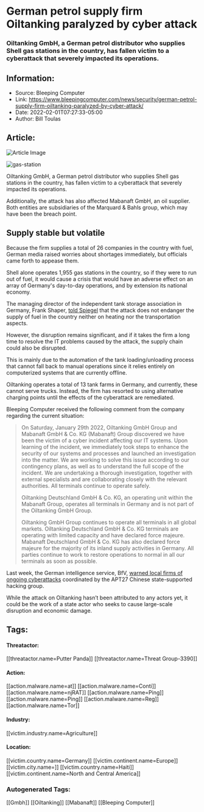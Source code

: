 # German petrol supply firm Oiltanking paralyzed by cyber attack
### Oiltanking GmbH, a German petrol distributor who supplies Shell gas stations in the country, has fallen victim to a cyberattack that severely impacted its operations.

## Information:
+ Source: Bleeping Computer
+ Link: https://www.bleepingcomputer.com/news/security/german-petrol-supply-firm-oiltanking-paralyzed-by-cyber-attack/
+ Date: 2022-02-01T07:27:33-05:00
+ Author: Bill Toulas


## Article:
![Article Image](https://www.bleepstatic.com/content/hl-images/2022/02/01/gas-station.jpg)

![gas-station](https://www.bleepstatic.com/content/hl-images/2022/02/01/gas-station.jpg)


Oiltanking GmbH, a German petrol distributor who supplies Shell gas stations in the country, has fallen victim to a cyberattack that severely impacted its operations.


Additionally, the attack has also affected Mabanaft GmbH, an oil supplier. Both entities are subsidiaries of the Marquard & Bahls group, which may have been the breach point.


Supply stable but volatile
--------------------------


Because the firm supplies a total of 26 companies in the country with fuel, German media raised worries about shortages immediately, but officials came forth to appease them.


Shell alone operates 1,955 gas stations in the country, so if they were to run out of fuel, it would cause a crisis that would have an adverse effect on an array of Germany's day-to-day operations, and by extension its national economy.


The managing director of the independent tank storage association in Germany, Frank Shaper, [told Spiegel](https://www.spiegel.de/netzwelt/web/shell-und-co-betroffen-cyberangriff-auf-benzin-versorger-von-tankstellen-in-deutschland-a-5f4494a1-db24-4cca-820e-dea923ac66a9) that the attack does not endanger the supply of fuel in the country neither on heating nor the transportation aspects.


However, the disruption remains significant, and if it takes the firm a long time to resolve the IT problems caused by the attack, the supply chain could also be disrupted.


This is mainly due to the automation of the tank loading/unloading process that cannot fall back to manual operations since it relies entirely on computerized systems that are currently offline.


Oiltanking operates a total of 13 tank farms in Germany, and currently, these cannot serve trucks. Instead, the firm has resorted to using alternative charging points until the effects of the cyberattack are remediated.


Bleeping Computer received the following comment from the company regarding the current situation:



> 
> On Saturday, January 29th 2022, Oiltanking GmbH Group and Mabanaft GmbH & Co. KG (Mabanaft) Group discovered we have been the victim of a cyber incident affecting our IT systems. Upon learning of the incident, we immediately took steps to enhance the security of our systems and processes and launched an investigation into the matter. We are working to solve this issue according to our contingency plans, as well as to understand the full scope of the incident. We are undertaking a thorough investigation, together with external specialists and are collaborating closely with the relevant authorities. All terminals continue to operate safely.
> 
> 
> Oiltanking Deutschland GmbH & Co. KG, an operating unit within the Mabanaft Group, operates all terminals in Germany and is not part of the Oiltanking GmbH Group.
> 
> 
> Oiltanking GmbH Group continues to operate all terminals in all global markets. Oiltanking Deutschland GmbH & Co. KG terminals are operating with limited capacity and have declared force majeure. Mabanaft Deutschland GmbH & Co. KG has also declared force majeure for the majority of its inland supply activities in Germany. All parties continue to work to restore operations to normal in all our terminals as soon as possible.
> 
> 
> 


Last week, the German intelligence service, BfV, [warned local firms of ongoing cyberattacks](https://www.bleepingcomputer.com/news/security/german-govt-warns-of-apt27-hackers-backdooring-business-networks/) coordinated by the APT27 Chinese state-supported hacking group.


While the attack on Oiltanking hasn’t been attributed to any actors yet, it could be the work of a state actor who seeks to cause large-scale disruption and economic damage.





## Tags:

#### Threatactor:
[[threatactor.name=Putter Panda]] [[threatactor.name=Threat Group-3390]]

#### Action:
[[action.malware.name=at]] [[action.malware.name=Conti]] [[action.malware.name=njRAT]] [[action.malware.name=Ping]] [[action.malware.name=Ping]] [[action.malware.name=Reg]] [[action.malware.name=Tor]]

#### Industry:
[[victim.industry.name=Agriculture]]

#### Location:
[[victim.country.name=Germany]] [[victim.continent.name=Europe]] [[victim.city.name=]] [[victim.country.name=Haiti]] [[victim.continent.name=North and Central America]]

### Autogenerated Tags:
[[Gmbh]] [[Oiltanking]] [[Mabanaft]] [[Bleeping Computer]]

